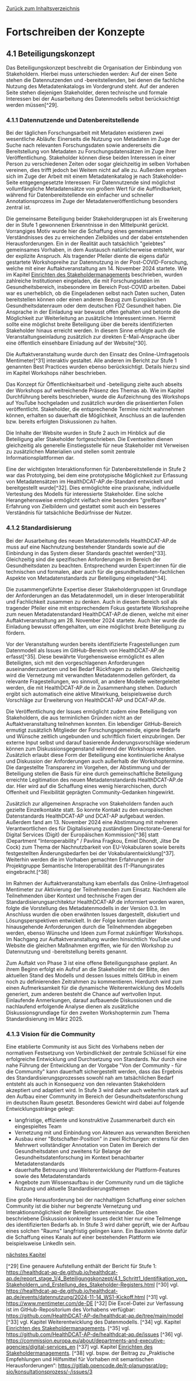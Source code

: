 [Zurück zum Inhaltsverzeichnis](https://healthdcat-ap-de.github.io/healthdcat-ap.de/report_stage_2.html)

# Fortschreiben der Konzepte

## 4.1 Beteiligungskonzept

Das Beteiligungskonzept beschreibt die Organisation der Einbindung von Stakeholdern. Hierbei muss unterschieden werden: Auf der einen Seite stehen die Datennutzenden und -bereitstellenden, bei denen die fachliche Nutzung des Metadatenkatalogs im Vordergrund steht. Auf der anderen Seite stehen diejenigen Stakeholder, deren technische und formale Interessen bei der Ausarbeitung des Datenmodells selbst berücksichtigt werden müssen[^29].

### 4.1.1 Datennutzende und Datenbereitstellende

Bei der täglichen Forschungsarbeit mit Metadaten existieren zwei wesentliche Abläufe: Einerseits die Nutzung von Metadaten im Zuge der Suche nach relevanten Forschungsdaten sowie andererseits die Bereitstellung von Metadaten zu Forschungsdatensätzen im Zuge ihrer Veröffentlichung. Stakeholder können diese beiden Interessen in einer Person zu verschiedenen Zeiten oder sogar gleichzeitig im selben Vorhaben vereinen, dies trifft jedoch bei Weitem nicht auf alle zu. Außerdem ergeben sich im Zuge der Arbeit mit einem Metadatenkatalog je nach Stakeholder-Seite entgegengesetzte Interessen: Für Datennutzende sind möglichst vollumfängliche Metadatensätze von großem Wert für die Auffindbarkeit, während für Datenbereitstellende ein einfacher und schneller Annotationsprozess im Zuge der Metadatenveröffentlichung besonders zentral ist.

Die gemeinsame Beteiligung beider Stakeholdergruppen ist als Erweiterung der in Stufe 1 gewonnenen Erkenntnisse in den Mittelpunkt gerückt. Vorrangiges Motiv wurde hier die Schaffung eines gemeinsamen Verständnisses des zu erreichenden Zielbildes und der dabei entstehenden Herausforderungen. Ein in der Realität auch tatsächlich "gelebtes" gemeinsames Vorhaben, in dem Austausch natürlicherweise entsteht, war der explizite Anspruch. Als tragender Pfeiler diente die eigens dafür gestartete Workshopreihe zur Datennutzung in der Post-COVID-Forschung, welche mit einer Auftaktveranstaltung am 14. November 2024 startete. Wie im Kapitel [Einrichten des Stakeholdermanagements](https://healthdcat-ap-de.github.io/healthdcat-ap.de/report_stage_2/2_Einrichten_des_Stakeholdermanagements/2_Einrichten_des_Stakeholdermanagements.html) beschrieben, wurden zahlreiche Institutionen eingeladen, die mit Forschungsdaten im Gesundheitsbereich, insbesondere im Bereich Post-COVID arbeiten. Dabei war es unerheblich, ob die Eingeladenen selbst nach Daten suchen, Daten bereitstellen können oder einen anderen Bezug zum Europäischen Gesundheitsdatenraum oder dem deutschen FDZ Gesundheit haben. Die Ansprache in der Einladung war bewusst offen gehalten und betonte die Möglichkeit zur Weiterleitung an zusätzliche Interessent:innen. Hiermit sollte eine möglichst breite Beteiligung über die bereits identifizierten Stakeholder hinaus erreicht werden. In diesem Sinne erfolgte auch die Veranstaltungseinladung zusätzlich zur direkten E-Mail-Ansprache über eine öffentlich einsehbare Einladung auf der Website[^30].

Die Auftaktveranstaltung wurde durch den Einsatz des Online-Umfragetools Mentimeter[^31] interaktiv gestaltet. Alle anderen im Bericht zur Stufe 1 genannten Best Practices wurden ebenso berücksichtigt. Details hierzu sind im Kapitel Workshops näher beschrieben.

Das Konzept für Öffentlichkeitsarbeit und -beteiligung zielte auch abseits der Workshops auf weitreichende Präsenz des Themas ab. Wie im Kapitel Durchführung bereits beschrieben, wurde die Aufzeichnung des Workshops auf YouTube hochgeladen und zusätzlich wurden die präsentierten Folien veröffentlicht. Stakeholder, die entsprechende Termine nicht wahrnehmen können, erhalten so dauerhaft die Möglichkeit, Anschluss an die laufenden bzw. bereits erfolgten Diskussionen zu halten.

Die Inhalte der Website wurden in Stufe 2 auch im Hinblick auf die Beteiligung aller Stakeholder fortgeschrieben. Die Eventseiten dienen gleichzeitig als generelle Einstiegsstelle für neue Stakeholder mit Verweisen zu zusätzlichen Materialien und stellen somit zentrale Informationsplattformen dar.

Eine der wichtigsten Interaktionsformen für Datenbereitstellende in Stufe 2 war das Prototyping, bei dem eine prototypische Möglichkeit zur Erfassung von Metadatensätzen im HealthDCAT-AP.de-Standard entwickelt und bereitgestellt wurde[^32]. Dies ermöglichte eine praxisnahe, individuelle Vertestung des Modells für interessierte Stakeholder. Eine solche Herangehensweise ermöglicht vielfach eine besonders "greifbare" Erfahrung von Zielbildern und gestattet somit auch ein besseres Verständnis für tatsächliche Bedürfnisse der Nutzer.

### 4.1.2 Standardisierung

Bei der Ausarbeitung des neuen Metadatenmodells HealthDCAT-AP.de muss auf eine Nachnutzung bestehender Standards sowie auf die Einbindung in das System dieser Standards geachtet werden[^33]. Gleichzeitig sind die spezifischen Anforderungen im Bereich der Gesundheitsdaten zu beachten. Entsprechend wurden Expert:innen für die technischen und formalen, aber auch für die gesundheitsdaten-fachlichen Aspekte von Metadatenstandards zur Beteiligung eingeladen[^34].

Die zusammengeführte Expertise dieser Stakeholdergruppen ist Grundlage der Anforderungen an das Metadatenmodell, um in dieser Interoperabilität und Fachlichkeit zusammen zu denken. Auch in diesem Bereich soll als tragender Pfeiler eine mit entsprechendem Fokus gestartete Workshopreihe zum neuen Metadatenstandard HealthDCAT-AP.de dienen, welche mit einer Auftaktveranstaltung am 28. November 2024 startete. Auch hier wurde die Einladung bewusst offengehalten, um eine möglichst breite Beteiligung zu fördern.

Vor der Veranstaltung wurden bereits identifizierte Fragestellungen zum Datenmodell als Issues im GitHub-Bereich von HealthDCAT-AP.de erfasst[^35]. Diese bewährte Vorgehensweise ermöglicht es allen Beteiligten, sich mit den vorgeschlagenen Anforderungen auseinanderzusetzen und bei Bedarf Rückfragen zu stellen. Gleichzeitig wird die Vernetzung mit verwandten Metadatenmodellen gefördert, da relevante Fragestellungen, wo sinnvoll, an andere Modelle weitergeleitet werden, die mit HealthDCAT-AP.de in Zusammenhang stehen. Dadurch ergibt sich automatisch eine aktive Mitwirkung, beispielsweise durch Vorschläge zur Erweiterung von HealthDCAT-AP und DCAT-AP.de.

Die Veröffentlichung der Issues ermöglicht zudem eine Beteiligung von Stakeholdern, die aus terminlichen Gründen nicht an der Auftaktveranstaltung teilnehmen konnten. Ein lebendiger GitHub-Bereich ermutigt zusätzlich Mitglieder der Forschungsgemeinde, eigene Bedarfe und Wünsche zeitlich ungebunden und schriftlich fixiert einzubringen. Der externe Input selbst und darauf basierende Änderungsvorschläge wiederum können zum Diskussionsgegenstand während der Workshops werden. Zusätzlich erlaubt diese Form der Beteiligung eine kontinuierliche Analyse und Diskussion der Anforderungen auch außerhalb der Workshoptermine. Die dargestellte Transparenz im Vorgehen, der Abstimmung und der Beteiligung stellen die Basis für eine durch gemeinschaftliche Beteiligung erreichte Legitimation des neuen Metadatenstandards HealthDCAT-AP.de dar. Hier wird auf die Schaffung eines wenig hierarchischen, durch Offenheit und Flexibilität geprägten Community-Gedanken hingewirkt.

Zusätzlich zur allgemeinen Ansprache von Stakeholdern fanden auch gezielte Einzelkontakte statt. So konnte Kontakt zu den europäischen Datenstandards HealthDCAT-AP und DCAT-AP aufgebaut werden. Außerdem fand am 13. November 2024 eine Abstimmung mit mehreren Verantwortlichen des für Digitalisierung zuständigen Directorate-General for Digital Services (Digit) der Europäischen Kommission[^36] statt (Department "Interoperability" / Pavlina Fragkou, Emiel Dhondt, Jitse De Cock) zum Thema der Nachnutzbarkeit von EU-Vokabularen sowie bereits festgestellten Änderungsbedarfen bei der Vokabularentwicklung[^37]. Weiterhin werden die im Vorhaben gemachten Erfahrungen in der Projektgruppe Semantische Interoperabilität des IT-Planungsrates eingebracht.[^38]

Im Rahmen der Auftaktveranstaltung kam ebenfalls das Online-Umfragetool Mentimeter zur Aktivierung der Teilnehmenden zum Einsatz. Nachdem alle Teilnehmenden über Kontext und technische Fragen der Standardisierungsarchitektur HealthDCAT-AP.de informiert worden waren, folgte die Vorstellung des Metadatenmodells in der Version 0.3. Im Anschluss wurden die oben erwähnten Issues dargestellt, diskutiert und Lösungsperspektiven entwickelt. In der Folge konnten darüber hinausgehende Anforderungen durch die Teilnehmenden abgegeben werden, ebenso Wünsche und Ideen zum Format zukünftiger Workshops. Im Nachgang zur Auftaktveranstaltung wurden hinsichtlich YouTube und Website die gleichen Maßnahmen ergriffen, wie für den Workshop zu Datennutzung und -bereitstellung bereits genannt.

Zum Auftakt von Phase 3 ist eine offene Beteiligungsphase geplant. An ihrem Beginn erfolgt ein Aufruf an die Stakeholder mit der Bitte, den aktuellen Stand des Modells und dessen Issues mittels GitHub in einem noch zu definierenden Zeitrahmen zu kommentieren. Hierdurch wird zum einen Aufmerksamkeit für die dynamische Weiterentwicklung des Modells generiert, zum anderen besteht die Chance auf wertvollen Input. Einlaufende Anmerkungen, darauf aufbauende Diskussionen und die nachlaufend erfolgende Analyse dienen als zusätzliche Diskussionsgrundlage für den zweiten Workshoptermin zum Thema Standardisierung im März 2025.

### 4.1.3 Vision für die Community

Eine etablierte Community ist aus Sicht des Vorhabens neben der normativen Festsetzung von Verbindlichkeit der zentrale Schlüssel für eine erfolgreiche Entwicklung und Durchsetzung von Standards. Nur durch eine nahe Führung der Entwicklung an der Vorgabe "Von der Community - für die Community" kann dauerhaft sichergestellt werden, dass das Ergebnis des Standardisierungsprozesses sowohl nah am tatsächlichen Bedarf entsteht als auch in Konsequenz von den relevanten Stakeholdern akzeptiert und adaptiert wird. In Stufe 3 wird daher auch weiterhin stark auf den Aufbau einer Community im Bereich der Gesundheitsdatenforschung im deutschen Raum gesetzt. Besonderes Gewicht wird dabei auf folgende Entwicklungsstränge gelegt:

* langfristige, effiziente und konstruktive Zusammenarbeit durch ein eingespieltes Team
* Vernetzung mit und Einbindung von Akteuren aus verwandten Bereichen
* Ausbau einer "Botschafter-Position" in zwei Richtungen: erstens für den Mehrwert vollständiger Annotation von Daten im Bereich der Gesundheitsdaten und zweitens für Belange der Gesundheitsdatenforschung im Kontext benachbarter Metadatenstandards
* dauerhafte Betreuung und Weiterentwicklung der Plattform-Features sowie des Metadatenstandards
* Angebote zum Wissensaufbau in der Community rund um die tägliche Nutzung und aktuelle Standardisierungsthemen

Eine große Herausforderung bei der nachhaltigen Schaffung einer solchen Community ist die bisher nur begrenzte Vernetzung und Interaktionsmöglichkeit der Beteiligten untereinander. Die oben beschriebene Diskussion konkreter Issues deckt hier nur eine Teilmenge des identifizierten Bedarfs ab. In Stufe 3 wird daher geprüft, wie der Aufbau eines solchen "Raums" langfristig gelingen kann. Ein Baustein könnte dafür die Schaffung eines Kanals auf einer bestehenden Plattform wie beispielsweise LinkedIn sein.

[nächstes Kapitel](https://healthdcat-ap-de.github.io/healthdcat-ap.de/report_stage_2/4_Fortschreiben_der_Konzepte/4.2_Pflegekonzept.html)

[^29] Eine genauere Aufstellung enthält der Bericht für Stufe 1: https://healthdcat-ap-de.github.io/healthdcat-ap.de/report_stage_1/4_Beteiligungskonzept/4.1_Schritt1_Identifikation_von_Stakeholdern_und_Erstellung_des_Stakeholder-Registers.html
[^30] vgl. https://healthdcat-ap-de.github.io/healthdcat-ap.de/events/datennutzung/2024-11-14_WS1-Kickoff.html
[^31] vgl. https://www.mentimeter.com/de-DE
[^32] Die Excel-Datei zur Verfassung ist im GitHub-Repositorium des Vorhabens verfügbar: https://github.com/HealthDCAT-AP-de/healthdcat-ap.de/tree/main/model
[^33] vgl. Kapitel Weiterentwicklung des Datenmodells.
[^34] vgl. Kapitel [Einrichten des Stakeholdermanagements](https://healthdcat-ap-de.github.io/healthdcat-ap.de/report_stage_2/2_Einrichten_des_Stakeholdermanagements/2_Einrichten_des_Stakeholdermanagements.html).
[^35] vgl. https://github.com/HealthDCAT-AP-de/healthdcat-ap.de/issues
[^36] vgl. https://commission.europa.eu/about/departments-and-executive-agencies/digital-services_en
[^37] vgl. Kapitel [Einrichten des Stakeholdermanagements](https://healthdcat-ap-de.github.io/healthdcat-ap.de/report_stage_2/2_Einrichten_des_Stakeholdermanagements/2_Einrichten_des_Stakeholdermanagements.html).
[^38] vgl. bspw. der Beitrag zu „Praktische Empfehlungen und Hilfsmittel für Vorhaben mit semantischen Herausforderungen“: https://gitlab.opencode.de/it-planungsrat/pg-sio/konsultationsprozess/-/issues/3
